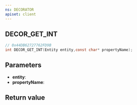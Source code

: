 ```yaml
---
ns: DECORATOR
apiset: client
---
```

## DECOR_GET_INT

```c
// 0x44DB62727762FD9B
int DECOR_GET_INT(Entity entity,const char* propertyName);
```


## Parameters
* **entity**:
* **propertyName**:

## Return value

